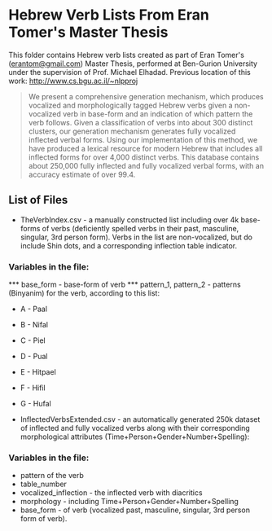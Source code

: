 # Hebrew Verb Lists From Eran Tomer's Master Thesis

This folder contains Hebrew verb lists created as part of Eran Tomer's (erantom@gmail.com) Master Thesis,
performed at Ben-Gurion University under the supervision of Prof. Michael Elhadad.
Previous location of this work:
http://www.cs.bgu.ac.il/~nlpproj

> We present a comprehensive generation mechanism, 
> which produces vocalized and morphologically tagged Hebrew verbs given a non-vocalized verb 
> in base-form and an indication of which pattern the verb follows. 
> Given a classification of verbs into about 300 distinct clusters, 
> our generation mechanism generates fully vocalized inflected verbal forms. 
> Using our implementation of this method, we have produced a lexical resource for modern Hebrew 
> that includes all inflected forms for over 4,000 distinct verbs. 
> This database contains about 250,000 fully inflected and fully vocalized verbal forms, 
> with an accuracy estimate of over 99.4.


## List of Files
* TheVerbIndex.csv - a manually constructed list including over 4k base-forms of
verbs (deficiently spelled verbs in their past, masculine, singular, 3rd person form). Verbs
in the list are non-vocalized, but do include Shin dots, and a corresponding inflection table
indicator.

### Variables in the file:
*** base_form - base-form of verb
*** pattern_1, pattern_2 - patterns (Binyanim) for the verb, according to this list:
* A - Paal
* B - Nifal
* C - Piel
* D - Pual
* E - Hitpael
* F - Hifil
* G - Hufal

* InflectedVerbsExtended.csv - an automatically generated 250k dataset of inflected and
fully vocalized verbs along with their corresponding morphological attributes
(Time+Person+Gender+Number+Spelling):
### Variables in the file:
* pattern of the verb
* table_number
* vocalized_inflection - the inflected verb with diacritics
* morphology - including Time+Person+Gender+Number+Spelling
* base_form - of verb (vocalized past, masculine, singular, 3rd person form of verb).



